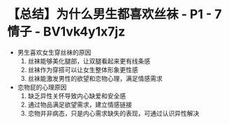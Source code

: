 # 【总结】为什么男生都喜欢丝袜 - P1 - 7情子 - BV1vk4y1x7jz

-   男生喜欢女生穿丝袜的原因
    1.  丝袜能够美化腿部，让双腿看起来更有线条感
    2.  丝袜作为穿搭可以让女生整体形象更性感
    3.  丝袜能激发男性的欲望和恋物心理，满足情感需求
-   恋物屁的心理原因
    1.  缺乏异性关怀导致内心缺爱和安全感
    2.  通过物品满足欲望需求，建立情感链接
    3.  恋物并非病态，只是内心需求缺失的表现，可通过认识异性解决